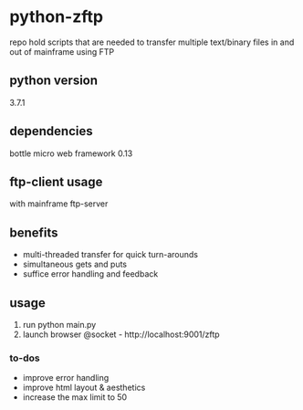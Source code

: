 # python-zftp
repo hold scripts that are needed to transfer multiple text/binary files in and out of mainframe using FTP

## python version
3.7.1

## dependencies
bottle micro web framework 0.13

## ftp-client usage
with mainframe ftp-server

## benefits
* multi-threaded transfer for quick turn-arounds
* simultaneous gets and puts
* suffice error handling and feedback

## usage
1. run python main.py
2. launch browser @socket - http://localhost:9001/zftp

### to-dos
* improve error handling
* improve html layout & aesthetics
* increase the max limit to 50




